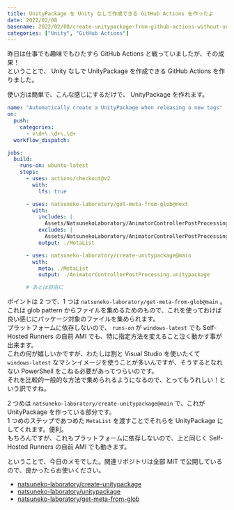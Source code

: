 ```yaml
---
title: UnityPackage を Unity なしで作成できる GitHub Actions を作ったよ
date: 2022/02/08
basename: 2022/02/08/create-unitypackage-from-github-actions-without-unity
categories: ["Unity", "GitHub Actions"]
---
```


昨日は仕事でも趣味でもひたすら GitHub Actions と戦っていましたが、その成果！  
ということで、 Unity なしで UnityPackage を作成できる GitHub Actions を作りました。

使い方は簡単で、こんな感じにするだけで、 UnityPackage を作れます。

```yaml:.github/workflows/release.yml
name: "Automatically create a UnityPackage when releasing a new tags"
on:
  push:
    categories:
      - v\d+\.\d+\.\d+
  workflow_dispatch:

jobs:
  build:
    runs-on: ubuntu-latest
    steps:
      - uses: actions/checkout@v2
        with:
          lfs: true

      - uses: natsuneko-laboratory/get-meta-from-glob@next
        with:
          includes: |
            Assets/NatsunekoLaboratory/AnimatorControllerPostProcessing/**/*.*
          excludes: |
            Assets/NatsunekoLaboratory/AnimatorControllerPostProcessing/Plugins/*.dll
          output: ./MetaList

      - uses: natsuneko-laboratory/create-unitypackage@main
        with:
          meta: ./MetaList
          output: ./AnimatorControllerPostProcessing.unitypackage

      # あとは自由に
```

ポイントは 2 つで、1 つは `natsuneko-laboratory/get-meta-from-glob@main` 。  
これは glob pattern からファイルを集めるためのもので、これを使っておけば良い感じにパッケージ対象のファイルを集められます。  
プラットフォームに依存しないので、 `runs-on` が `windows-latest` でも Self-Hosted Runners の自前 AMI でも、特に指定方法を変えること泣く動かす事が出来ます。  
これの何が嬉しいかですが、わたしは割と Visual Studio を使いたくて `windows-latest` なマシンイメージを使うことが多いんですが、そうするとなれない PowerShell をこねる必要があってつらいのです。  
それを比較的一般的な方法で集められるようになるので、とってもうれしい！という訳ですね。

2 つめは `natsuneko-laboratory/create-unitypackage@main` で、これが UnityPackage を作っている部分です。  
1 つめのステップであつめた `MetaList` を渡すことでそれらを UnityPackage にしてくれます。便利。  
もちろんですが、これもプラットフォームに依存しないので、上と同じく Self-Hosted Runners の自前 AMI でも動きます。

ということで、今日のメモでした。関連リポジトリは全部 MIT で公開しているので、良かったらお使いください。

- [natsuneko-laboratory/create-unitypackage](https://github.com/natsuneko-laboratory/create-unitypackage)
- [natsuneko-laboratory/unitypackage](https://github.com/natsuneko-laboratory/unitypackage)
- [natsuneko-laboratory/get-meta-from-glob](https://github.com/natsuneko-laboratory/get-meta-from-glob)
